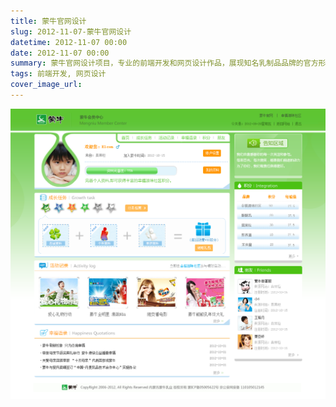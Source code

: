 ```yaml
---
title: 蒙牛官网设计
slug: 2012-11-07-蒙牛官网设计
datetime: 2012-11-07 00:00
date: 2012-11-07 00:00
summary: 蒙牛官网设计项目，专业的前端开发和网页设计作品，展现知名乳制品品牌的官方形象。
tags: 前端开发, 网页设计
cover_image_url: 
---
```

![59347-wbfudhq0tsj.png](../assets/2020/10/3424758278.png)